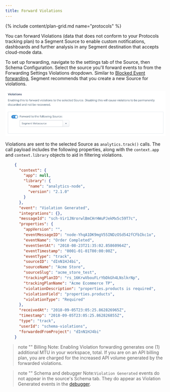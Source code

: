 ```yaml
---
title: Forward Violations
---
```


{% include content/plan-grid.md name="protocols" %}


You can forward Violations (data that does not conform to your Protocols tracking plan) to a Segment Source to enable custom notifications, dashboards and further analysis in any Segment destination that accepts cloud-mode data. 

To set up forwarding, navigate to the settings tab of the Source, then Schema Configuration. Select the source you'll forward events to from the Forwarding Settings Violations dropdown. Similar to [Blocked Event forwarding](/docs/protocols/enforce/forward-blocked-events/), Segment recommends that you create a new Source for violations.

![Screenshot of the Violations setting on the Source settings tab.](../images/violation_forwarding.png)


Violations are sent to the selected Source as `analytics.track()` calls. The call payload includes the following properties, along with the `context.app` and `context.library` objects to aid in filtering violations.

```json
    {
      "context": {
        "app": null,
        "library": {
          "name": "analytics-node",
          "version": "2.1.0"
        }
      },
      "event": "Violation Generated",
      "integrations": {},
      "messageId": "sch-Vir1JNrorwlBmCHrHWuPJekMx5c59T7c",
      "properties": {
        "appVersion": "",
        "eventMessageID": "node-YhqA1DK9mgV55INDzOSd542fCFbIkc1o",
        "eventName": "Order Completed",
        "eventSentAt": "2018-08-23T21:35:02.85860964Z",
        "eventTimestamp": "0001-01-01T00:00:00Z",
        "eventType": "track",
        "sourceID": "dInN1HJ4bi",
        "sourceName": "Acme Store",
        "sourceSlug": "acme_store_test",
        "trackingPlanID": "rs_16KrwVbouFLrYbDkGh4LNslkrNp",
        "trackingPlanName": "Acme Ecommerce TP",
        "violationDescription": "properties.products is required",
        "violationField": "properties.products",
        "violationType": "Required"
      },
      "receivedAt": "2018-09-05T23:05:25.862826965Z",
      "timestamp": "2018-09-05T23:05:25.862826855Z",
      "type": "track",
      "userId": "schema-violations",
      "forwardedFromProject": "dInN1HJ4bi"
    }
```

> note ""
> Billing Note: Enabling Violation forwarding generates one (1) additional MTU in your workspace, total. If you are on an API billing plan, you are charged for the increased API volume generated by the forwarded violations.

> note ""
> Schema and debugger Note:`Violation Generated` events do not appear in the source's Schema tab. They do appear as Violation Generated events in the [debugger](/docs/connections/sources/debugger/).
